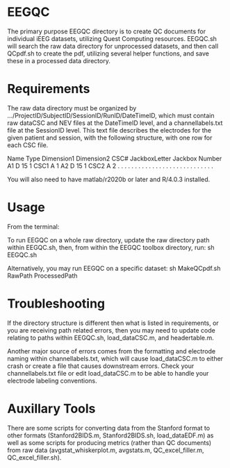 # EEGQC

The primary purpose EEGQC directory is to create QC documents for individual iEEG datasets, utilizing Quest Computing resources. EEGQC.sh will search the raw data directory for unprocessed datasets, and then call QCpdf.sh to create the pdf, utilizing several helper functions, and save these in a processed data directory.

# Requirements

The raw data directory must be organized by .../ProjectID/SubjectID/SessionID/RunID/DateTimeID, which must contain raw dataCSC and NEV files at the DateTimeID level, and a channellabels.txt file at the SessionID level. This text file describes the electrodes for the given patient and session, with the following structure, with one row for each CSC file.

Name Type Dimension1 Dimension2 CSC# JackboxLetter Jackbox Number
A1     D      15           1    CSC1       A              1
A2     D      15           1    CSC2       A              2
.      .       .           .      .        .              .
.      .       .           .      .        .              .
.      .       .           .      .        .              .
.      .       .           .      .        .              .

You will also need to have matlab/r2020b or later and R/4.0.3 installed.

# Usage
From the terminal:

To run EEGQC on a whole raw directory, update the raw directory path within EEGQC.sh, then, from within the EEGQC toolbox directory, run:
sh EEGQC.sh

Alternatively, you may run EEGQC on a specific dataset:
sh MakeQCpdf.sh RawPath ProcessedPath

# Troubleshooting

If the directory structure is different then what is listed in requirements, or you are receiving path related errors, then you may need to update code relating to paths within EEGQC.sh, load_dataCSC.m, and headertable.m.

Another major source of errors comes from the formatting and electrode naming within channellabels.txt, which will cause load_dataCSC.m to either crash or create a file that causes downstream errors. Check your channellabels.txt file or edit load_dataCSC.m to be able to handle your electrode labeling conventions.

# Auxillary Tools

There are some scripts for converting data from the Stanford format to other formats (Stanford2BIDS.m, Stanford2BIDS.sh, load_dataEDF.m) as well as some scripts for producing metrics (rather than QC documents) from raw data (avgstat_whiskerplot.m, avgstats.m, QC_excel_filler.m, QC_excel_filler.sh).

